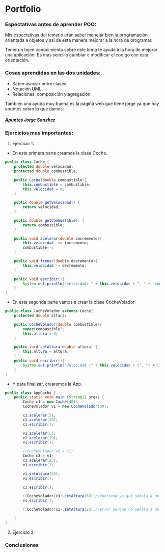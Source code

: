 # Portfolio

### Espectativas antes de aprender POO:
Mis espectativas del temario eran saber manejar bien la programación 
orientada a objetos y asi de esta manera mejorar a la hora de programar.

Tener un buen conocimiento sobre este tema te ayuda a la hora de mejorar
una aplicación.
Es mas sencillo cambiar o modificar el codigo con esta orientación.
### Cosas aprendidas en las dos unidades:

- Saber asociar entre clases
- Notación UML
- Relaciones: composición y agregación



Tambien una ayuda muy buena es la pagina web que tiene jorge
ya que hay apuntes sobre lo que damos:
##### [Apuntes Jorge Sanzhez](https://jorgesanchez.net/gbd)

### Ejercicios mas importantes:  
1. Ejercicio 1:

* En esta primera parte creamos la clase Coche.
```java
public class Coche {
    protected double velocidad;
    protected double combustible;

    public Coche(double combustible){
        this.combustible = combustible;
        this.velocidad = 0;
    }

    public double getVelocidad() {
        return velocidad;
    }

    public double getCombustible() {
        return combustible;
    }

    public void acelerar(double incremento){
        this.velocidad  += incremento;
        combustible--;
    }

    public void frenar(double decremento){
        this.velocidad -= decremento;
    }

    public void escribir(){
        System.out.println("velocidad: " + this.velocidad + ", " + "combustible: " + this.combustible);
    }
}
```
* En esta segunda parte vamos a crear la clase CocheVolador
```java
public class CocheVolador extends Coche{
    protected double altura;

    public CocheVolador(double combustible){
        super(combustible);
        this.altura = 0;
    }

    public void setAltura(double altura) {
        this.altura = altura;
    }
    public void escribir(){
        System.out.println("Velocidad :" + this.velocidad + (", ") + ("combustible : " + this.combustible) + (", ") + ("altura :" + this.altura));
    }
}
```
* Y para finalizar, crearemos la App.
```java
public class AppCoche {
    public static void main (String[] args) {
        Coche c1 = new Coche(40);
        CocheVolador v1 = new CocheVolador(50);

        c1.acelerar(5);
        c1.acelerar(10);
        c1.escribir();

        v1.acelerar(5);
        v1.acelerar(10);
        v1.escribir();

        //CocheVolador v2 = c1;
        Coche c3 = v1;
        c3.acelerar(25);
        v1.escribir();

        v1.setAltura(50);
        v1.escribir();

        c3.escribir();

        ((CocheVolador)c3).setAltura(60);//funciona ya que señala a un objeto volador
        v1.escribir();

        ((CocheVolador)c1).setAltura(20);//error porque no señala a un objeto volador

    }
}

```

2. Ejercicio 2:

### Conclusiones
